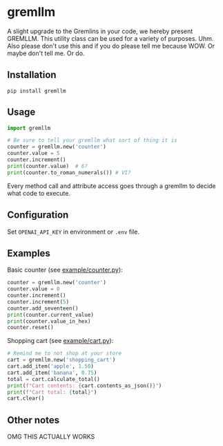 # gremllm

A slight upgrade to the Gremlins in your code, we hereby present GREMLLM. This utility class can be used for a variety of purposes. Uhm. Also please don't use this and if you do please tell me because WOW. Or maybe don't tell me. Or do.

## Installation

    pip install gremllm

## Usage

```python
import gremllm

# Be sure to tell your gremllm what sort of thing it is
counter = gremllm.new('counter')
counter.value = 5
counter.increment()
print(counter.value)  # 6?
print(counter.to_roman_numerals()) # VI?
```

Every method call and attribute access goes through a gremllm to decide what code to execute.

## Configuration

Set `OPENAI_API_KEY` in environment or `.env` file.

## Examples

Basic counter (see [example/counter.py](example/counter.py)):
```python
counter = gremllm.new('counter')
counter.value = 0
counter.increment()
counter.increment(5)
counter.add_seventeen()
print(counter.current_value)
print(counter.value_in_hex)
counter.reset()
```

Shopping cart (see [example/cart.py](example/cart.py)):
```python
# Remind me to not shop at your store
cart = gremllm.new('shopping_cart')
cart.add_item('apple', 1.50)
cart.add_item('banana', 0.75)
total = cart.calculate_total()
print(f"Cart contents: {cart.contents_as_json()}")
print(f"Cart total: {total}")
cart.clear()
```

## Other notes

OMG THIS ACTUALLY WORKS

